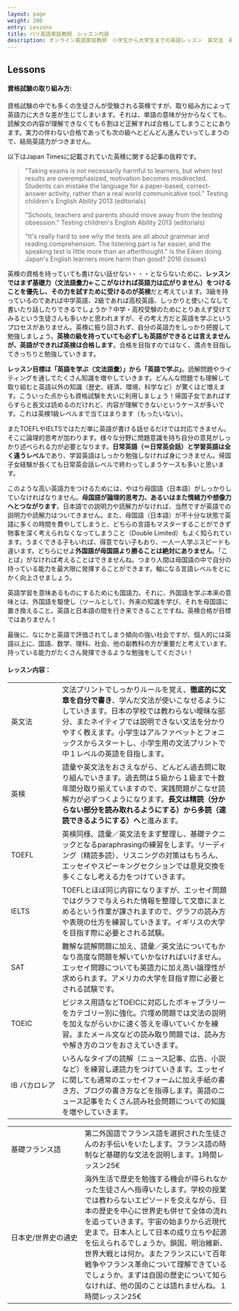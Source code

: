 ```yaml
---
layout: page
weight: 300
entry: Lessons
title: パリ英語家庭教師　レッスン内容
description: オンライン英語家庭教師　小学生から大学生までの英語レッスン　英文法　英語エッセイ　英検　TOEFL　IB　SAT　IELTS　TOEIC　帰国子女受験など幅広く対応。フランス・パリだけでなくヨーロッパ各国、日本の生徒さんにもレッスンを提供しています。講師は日本人女性　英検1級　仏検1級保持。
---
```


## Lessons

<h4>資格試験の取り組み方:</h4>

資格試験の中でも多くの生徒さんが受験される英検ですが、取り組み方によって英語力に大きな差が生じてしまいます。それは、単語の意味が分からなくても、読解文の内容が理解できなくても６割ほど正解すれば合格してしまうことにあります。実力の伴わない合格であっても次の級へとどんどん進んでいってしまうので、結局英語力がつきません。

以下はJapan Timesに記載されていた英検に関する記事の抜粋です。

> "Taking exams is not necessarily harmful to learners, but when test results are overemphasized, motivation becomes misdirected. Students can mistake the language for a paper-based, correct-answer activity, rather than a real world communicative tool." Testing children's English Ability 2013 (editorials)
> 
> "Schools, teachers and parents should move away from the testing obsession." Testing children's English Ability 2013 (editorials)
> 
> "It's really hard to see why the tests are all about grammar and reading comprehension. The listening part is far easier, and the speaking test is little more than an afterthought." Is the Eiken doing Japan's English learners more harm than good? 2016 (issues)

英検の資格を持っていても書けない話せない・・・とならないために、<strong>レッスンではまず基礎力（文法語彙力←ここがなければ英語力は広がりません）をつけることを優先し、その力を試すために受けるのが英検</strong>だと考えています。3級を持っているのであれば中学英語、2級であれば高校英語、しっかりと使いこなして書いたり話したりできるでしょうか？中学・高校受験のためにとりあえず受けてみるという生徒さんも多いかと思われますが、その考え方だと英語を学ぶというプロセスがありません。英検に振り回されず、自分の英語力をしっかり把握して勉強しましょう。**英検の級を持っていても必ずしも英語ができるとは言えませんが、英語ができれば英検は合格します**。合格を目指すのではなく、満点を目指してきっちりと勉強していきます。

**レッスン目標は「英語を学ぶ（文法語彙）」から「英語で学ぶ」**。読解問題やライティングを通してたくさん知識を増やしていきます。どんんな問題でも理解して取り組むと英語以外の知識（歴史、経済、環境、科学など）が驚くほど増えます。こういった点からも資格試験を大いに利用しましょう！帰国子女であればすらすらと長文は読めるのだけれど、内容が理解できないというケースが多いです。これは英検1級レベルまで当てはまります（もったいない）。

またTOEFLやIELTSではただ単に英語が書ける話せるだけでは対応できません。そこに論理的思考が加わります。様々な分野に問題意識を持ち自分の意見がしっかり述べられる力が必要となります。**日常英語（＝日常英会話）と学習英語は全く違うレベル**であり、学習英語はしっかり勉強しなければ身につきません。帰国子女経験が長くても日常英会話レベルで終わってしまうケースも多いと思います。

このような高い英語力をつけるためには、やはり母国語（日本語）がしっかりしていなければなりません。**母国語が論理的思考力、あるいはまた情緒力や想像力へとつながります**。日本語での説明力や読解力がなければ、当然ですが英語での説明力や読解力はついてきません。また、母国語（日本語）が不十分な状態で英語に多くの時間を費やしてしまうと、どちらの言語もマスターすることができず物事を深く考えられなくなってしまうこと（Double Limited）もよく知られています。うまくできる子もいれば、得意でない子もおり、一人一人学ぶスピードも違います。どちらにせよ**外国語が母国語より勝ることは絶対にありません**。「ことば」がなければ考えることはできませんね。つまり人間は母国語の中で自分の持っている能力を最大限に発揮することができます。軸になる言語レベルをとにかく向上させましょう。

英語学習を意味あるものにするためにも国語力。それに、外国語を学ぶ本来の意味とは、外国語を駆使し（ツールとして）、外来の知識を学び、それを母国語に置き換えること。英語と日本語の間を行き来できることですね。英検合格が目標ではありません！

最後に、なにかと英語で評価されてしまう傾向の強い社会ですが、個人的には英語以上に、国語、数学、理科、社会、他の副教科の方が重要だと考えています。持っている能力がたくさん発揮できるような勉強をしてください！　

<h4>レッスン内容：</h4>

<table>
<tr>
<td nowrap>英文法</td>
<td>文法プリントでしっかりルールを覚え、<strong>徹底的に文章を自分で書き</strong>、学んだ文法が使いこなせるようにしていきます。日本の学校では教わらない曖昧な部分、またネイティブでは説明できない文法を分かりやすく教えます。小学生はアルファベットとフォニックスからスタートし、小学生用の文法プリントで中１レベルの英語を目指します。</td>
</tr>
<tr>
<td nowrap>英検</td>
<td>語彙や英文法をおさえながら、どんどん過去問に取り組んでいきます。過去問は５級から１級まで十数年間分取り揃えていますので、実践問題がこなせ読解力が必ずつくようになります。<strong>長文は精読（分からない部分を読み取れるようにする）から多読（速読できるようにする）へ</strong>と進みます。</td>
</tr>
<tr>
<td nowrap>TOEFL</td>
<td>英検同様、語彙／英文法をまず整理し、基礎テクニックとなるparaphrasingの練習をします。リーディング（精読多読）、リスニングの対策はもちろん、エッセイやスピーキングセクションでは意見交換を多くこなし考える力をつけていきます。</td>
</tr>
<tr>
<td nowrap>IELTS</td>
<td>TOEFLとほぼ同じ内容になりますが、エッセイ問題ではグラフで与えられた情報を整理して文章にまとめるという作業が課されますので、グラフの読み方や表現の仕方を練習していきます。イギリスの大学を目指す際に必要とされる試験。</td>
</tr>
<tr>
<td nowrap>SAT</td>
<td>難解な読解問題に加え、語彙／英文法についてもかなり高度な問題を解いていかなければいけません。エッセイ問題についても英語力に加え高い論理性が求められます。アメリカの大学を目指す際に必要とされる試験です。</td>
</tr>
 <tr>
<td nowrap>TOEIC</td>
<td>ビジネス用語などTOEICに対応したボキャブラリーをカテゴリー別に強化。穴埋め問題では文法の説明を加えながらいかに速く答えを導いていくかを練習。またメール文などの読み取り問題では、読み方や解き方のコツをおさえていきます。</td>
</tr>
<tr>
<td nowrap>IB バカロレア</td>
<td>いろんなタイプの読解（ニュース記事、広告、小説など）を練習し速読力をつけていきます。エッセイに関しても通常のエッセイフォームに加え手紙の書き方、ブログの書き方などを指導します。英語のニュース記事をたくさん読み社会問題についての知識を増やしていきます。</td>
</tr>
</table>
<table>
<tr>
<td nowrap>基礎フランス語</td>
<td>第二外国語でフランス語を選択された生徒さんのお手伝いをいたします。フランス語の時制など基礎的な文法を説明します。1時間レッスン25€</td>
</tr>
<tr>
<td nowrap>日本史/世界史の通史</td>
<td>海外生活で歴史を勉強する機会が得られなかった生徒さんへ指導いたします。学校の授業では教わらないエピソードを交えながら、日本の歴史を中心に世界史も併せて全体の流れを追っていきます。宇宙の始まりから近現代史まで。日本人として日本の成り立ちや起源を伝えられるでしょうか。鎖国、明治維新、世界大戦とは何か。またフランスにいて百年戦争やフランス革命について理解できているでしょうか。まずは自国の歴史について知らなければ、他の国のことは語れませんね。１時間レッスン25€</td>
</tr>
